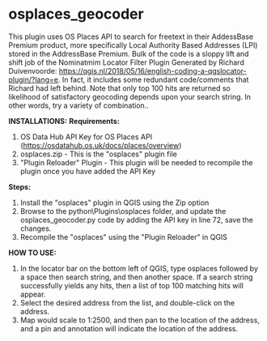 # osplaces_geocoder
This plugin uses OS Places API to search for freetext in their AddessBase Premium product, more specifically Local Authority Based Addresses (LPI) stored in the AddressBase Premium. 
Bulk of the code is a sloppy lift and shift job of the Nominatmim Locator Filter Plugin Generated by Richard Duivenvoorde: https://qgis.nl/2018/05/16/english-coding-a-qgslocator-plugin/?lang=e. 
In fact, it includes some redundant code/comments that Richard had left behind. Note that only top 100 hits are returned so likelihood of satisfactory geocoding depends upon your search string. In other words, try a variety of combination..

**INSTALLATIONS:**
**Requirements:**
1. OS Data Hub API Key for OS Places API (https://osdatahub.os.uk/docs/places/overview)
2. osplaces.zip - This is the "osplaces" plugin file
3. "Plugin Reloader" Plugin - This plugin will be needed to recompile the plugin once you have added the API Key

**Steps:**
1. Install the "osplaces" plugin in QGIS using the Zip option
2. Browse to the python\Plugins\osplaces folder, and update the osplaces_geocoder.py code by adding the API key in line 72, save the changes.
3. Recompile the "osplaces" using the "Plugin Reloader" in QGIS

**HOW TO USE:**
1. In the locator bar on the bottom left of QGIS, type osplaces followed by a space then search string, and then another space. If a search string successfully yields any hits, then a list of top 100 matching hits will appear. 
2. Select the desired address from the list, and double-click on the address.
3. Map would scale to 1:2500, and then pan to the location of the address, and a pin and annotation will indicate the location of the address.

